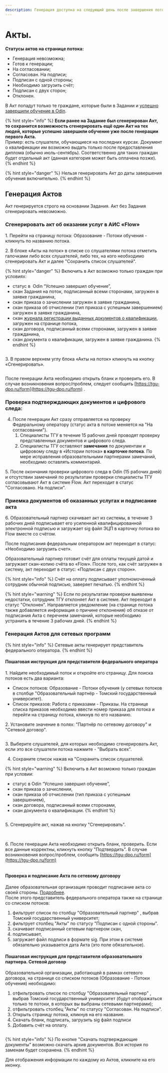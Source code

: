 ```yaml
---
description: Генерация доступна на следующий день после завершения потока.
---
```


# Акты.

**Статусы актов на странице потока:**

* Генерация невозможна;
* Готов к генерации;
* На согласовании;
* Согласован. На подписи;
* Подписан с одной стороны;
* Необходимо загрузить счёт;
* Подписан с двух сторон;
* Отклонен.

В Акт попадут только те граждане, которые были в Задании и [успешно завершили обучение в Odin](https://informa.gitbook.io/odin/instrukcii-po-rabote/dlya-administratorov/zavershenie-obucheniya-programm-sodeistviya-zanyatosti).

{% hint style="info" %}
**Если ранее на Задание был сгенерирован Акт, то сохранится  возможность сгенерировать ещё один Акт на тех людей, которые успешно завершили обучение уже после генерации первого Акта.** \
Пример: есть слушатели, обучающиеся на последних курсах. Документ о квалификации им возможно выдать только после предоставления диплома (обычно июль-сентябрь). Соответственно для таких граждан будет отдельный акт (данная категория может быть оплачена позже).&#x20;
{% endhint %}

{% hint style="danger" %}
Нельзя генерировать Акт до даты завершения обучения включительно.
{% endhint %}

## Генерация Актов &#x20;

Акт генерируется строго на основании Задания. Акт без Задания сгенерировать невозможно.

### Сгенерировать акт об оказании услуг в АИС «Flow»

1\. Перейти на страницу потока: Образование - Потоки обучения - кликнуть по названию потока.

2\. В блоке «Акты на поток» в списке со слушателями потока отметить галочками либо всех слушателей, либо тех, на кого необходимо сгенерировать Акт и далее "Сохранить список слушателей".

{% hint style="danger" %}
Включить в  Акт возможно только граждан при условиях:

* статус в  Odin “Успешно завершил обучение”,
* скан Задания на поток, подписанный всеми сторонами, загружен в заявке гражданина,
* скан приказа о зачислении загружен в заявке гражданина,
* скан приказа об отчислении (тип приказа с успешным завершением) загружен в заявке гражданина,
* скан [журнала регистрации выданных документов о квалификации](zhurnal-registracii.md), загружен на странице потока,
* скан договора, подписанный всеми сторонами, загружен в заявке гражданина,
* скан документа о квалификации, загружен в заявке гражданина.
{% endhint %}

<figure><img src="../.gitbook/assets/image (8) (1).png" alt=""><figcaption></figcaption></figure>

3\. В правом верхнем углу блока «Акты на поток» кликнуть на кнопку «Сгенерировать».

<figure><img src="../.gitbook/assets/image (5) (2) (1).png" alt=""><figcaption></figcaption></figure>

После генерации Акта необходимо открыть бланк и проверить его. В случае возникновения вопрос/проблем, следует сообщить [https://tgu-dpo.ru/form](https://tgu-dpo.ru/form) .

### **Проверка подтверждающих документов и цифрового следа:**

4. После генерации Акт сразу отправляется на проверку Федеральному оператору (статус акта в потоке меняется на "На согласовании").
   1. Специалисты ТГУ в течение 15 рабочих дней проводят проверку представленных документов и цифрового следа.
   2. Специалисты ТГУ оставляют **замечания** по документам и цифровому следу в «Истории потока» **в карточке потока**. По мере исправления образовательными партнерами замечаний, необходимо оставлять комментарий.&#x20;

5\. После окончания проверки цифрового следа в Odin (15 рабочих дней) и отсутствии замечаний по результатам проверки специалисты ТГУ согласовывают Акт в системе Flow. Акт переходит в статус "Согласовано. На подписи".

### **Приемка документов об оказанных услугах и подписание акта**

6\. Образовательный партнер скачивает акт из системы, в течение 3 рабочих дней подписывает его усиленной квалифицированной электронной подписью и загружает sig файл ЭЦП в карточку потока во Flow вместе со счётом.&#x20;

После подписания федеральным оператором акт переходит в статус: «Необходимо загрузить счет».

Образовательный партнер готовит счёт для оплаты текущей датой и загружает скан-копию счёта во «Flow». После того, как счёт загружен в систему, акт переходит в статус: «Подписан с двух сторон».

{% hint style="info" %}
Счёт на оплату подписывает уполномоченный сотрудник обычной подписью, заверяет печатью.
{% endhint %}

{% hint style="warning" %}
Если по результатам проверки выявлены недостатки, сотрудник ТГУ отклоняет Акт в системе. Акт переходит в статус "Отклонен". Направляется уведомление (на странице потока также добавляется информация о причине отклонения) об отказе от подписания Акта с перечнем замечаний, которые необходимо устранить в течение 3 рабочих дней.
{% endhint %}

### Генерация Актов для сетевых программ

{% hint style="info" %}
Сетевые акты генерирует представитель федерального оператора.
{% endhint %}

#### Пошаговая инструкция для представителя федерального оператора

1\. Найдите необходимый поток и откройте его страницу. Для поиска потоков есть два варианта:

* Список потоков: Образование - Потоки обучения (у сетевых потоков в столбце "Образовательный партнёр  - Томский государственный университет).
* Список приказов: Работа с приказами - Приказы.  На странице списка приказов необходимо ввести номер приказа для потока и перейти на страницу потока, кликнув по его названию.&#x20;

2\. Установите значение в полях: "Партнёр по сетевому договору" и "Сетевой договор".

<figure><img src="../.gitbook/assets/image (3) (1) (2) (1).png" alt=""><figcaption></figcaption></figure>

3\. Выберите слушателей, для которых необходимо сгенерировать Акт, если это все слушатели  потока нажмите - "Выбрать всех".&#x20;

4. Сохраните список нажав на "Сохранить список слушателей.&#x20;

{% hint style="warning" %}
Включить в  Акт возможно только граждан при условии:

* статус в  Odin “Успешно завершил обучение”,
* скан приказа о зачислении,
* скан приказа об отчислении (тип приказа с успешным завершением),
* скан договора, подписанный всеми сторонами,
* скан документа о квалификации.
{% endhint %}

<figure><img src="../.gitbook/assets/image (2) (2) (1).png" alt=""><figcaption></figcaption></figure>

5\. Сгенерируйте акт, нажав на кнопку "Сгенерировать".&#x20;

<figure><img src="../.gitbook/assets/image (1) (2) (1).png" alt=""><figcaption></figcaption></figure>

\
6\. После генерации Акта необходимо открыть бланк, проверить. Если все данные корректны, кликнуть кнопку "Подтвердить".  В случае возникновения вопрос/проблем, сообщить [https://tgu-dpo.ru/form](https://tgu-dpo.ru/form)

<figure><img src="../.gitbook/assets/image (82).png" alt=""><figcaption></figcaption></figure>

#### Проверка и подписание Акта по сетевому договору

Далее  образовательная организация проводит подписание акта со своей стороны. [Подробнее](https://informa.gitbook.io/flow-partner/potoki-obucheniya/akty#poshagovaya-instrukciya-dlya-predstavitelya-obrazovatelnogo-partnera).\
После этого представитель федерального оператора также на странице со списком потоков:

1. фильтрует список по столбцу "Образовательный партнер" , выбрав Томский государственный университет;&#x20;
2. фильтрует столбец "Акты" по статусу "Подписан с одной стороны".&#x20;
3. скачивает подписанный сетевым партнером скан,
4. подписывает,
5. загружает файл подписи в формате sig. При этом в системе обязательно указывается дата Акта (это поле обязательное).

#### Пошаговая инструкция для представителя образовательного партнера. Сетевой договор

Образовательной организации, работающей в рамках сетевого договора, на странице со списком потоков  (Образование - Потоки обучения) необходимо:

1. отфильтровать список по столбцу "Образовательный партнер" , выбрав Томский государственный университет (будут отображаться только те потоки, в которых вы выбраны сетевыми партнерами);&#x20;
2. отфильтровать столбец "Акты" по статусу "Согласован. На подписи".&#x20;
3. Открыть страницу потока, кликнув на его название.&#x20;
4. Скачать бланк, подписать, загрузить sig файл подписи
5. &#x20;Добавить счёт на оплату.

<img src="../.gitbook/assets/file.drawing.svg" alt="" class="gitbook-drawing">

{% hint style="info" %}
По кнопке "Скачать подтверждающие документы" возможно скачать архив документов. Вся история по заменам будет сохранена.
{% endhint %}

Для отображения информации по каждому из Актов, кликните на его иконку.

<figure><img src="../.gitbook/assets/image (1) (1) (3).png" alt=""><figcaption></figcaption></figure>

